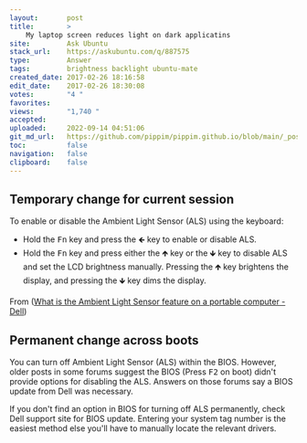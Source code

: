 ```yaml
---
layout:       post
title:        >
    My laptop screen reduces light on dark applicatins
site:         Ask Ubuntu
stack_url:    https://askubuntu.com/q/887575
type:         Answer
tags:         brightness backlight ubuntu-mate
created_date: 2017-02-26 18:16:58
edit_date:    2017-02-26 18:30:08
votes:        "4 "
favorites:    
views:        "1,740 "
accepted:     
uploaded:     2022-09-14 04:51:06
git_md_url:   https://github.com/pippim/pippim.github.io/blob/main/_posts/2017/2017-02-26-My-laptop-screen-reduces-light-on-dark-applicatins.md
toc:          false
navigation:   false
clipboard:    false
---
```


## Temporary change for current session

To enable or disable the Ambient Light Sensor (ALS) using the keyboard:

 - Hold the <kbd>Fn</kbd> key and press the <kbd>🡸</kbd> key to enable or disable ALS.
 - Hold the <kbd>Fn</kbd> key and press either the <kbd>🡹</kbd> key or the <kbd>🡻</kbd> key to disable ALS and set the LCD brightness manually. Pressing the <kbd>🡹</kbd> key brightens the display, and pressing the <kbd>🡻</kbd> key dims the display.


From ([What is the Ambient Light Sensor feature on a portable computer - Dell][1])

## Permanent change across boots

You can turn off Ambient Light Sensor (ALS) within the BIOS. However, older posts in some forums suggest the BIOS (Press <kbd>F2</kbd> on boot) didn't provide options for disabling the ALS. Answers on those forums say a BIOS update from Dell was necessary. 

If you don't find an option in BIOS for turning off ALS permanently, check Dell support site for BIOS update. Entering your system tag number is the easiest method else you'll have to manually locate the relevant drivers.

  [1]: http://www.dell.com/support/article/us/en/19/SLN57456/what-is-the-ambient-light-sensor-feature-on-a-portable-computer-and-how-do-i-adjust-the-settings?---kb-article---301197?lang=EN

